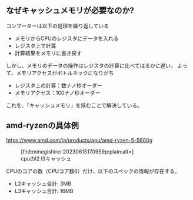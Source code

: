 ﻿




## なぜキャッシュメモリが必要なのか?

コンプーターは以下の処理を繰り返している

- メモリからCPUのレジスタにデータを入れる
- レジスタ上で計算
- 計算結果をメモリに書き戻す

しかし、メモリのデータの操作はレジスタの計算に比べてはるかに遅い。
よって、メモリアクセスがボトルネックになりがち

- レジスタ上の計算：数ナノ秒オーダー
- メモリアクセス：100ナノ秒オーダー

これを、「キャッシュメモリ」を挟むことで解決している。




## amd-ryzenの具体例


https://www.amd.com/ja/products/apu/amd-ryzen-5-5600g



<figure class="figure-image figure-image-fotolife" title="cpuのl2 l3キャッシュ">[f:id:minegishirei:20230615170959p:plain:alt=]<figcaption>cpuのl2 l3キャッシュ</figcaption></figure>

CPUのコアの数（CPUコア数6）だけ、以下のスペックの情報が存在する。

- L2キャッシュ合計: 3MB
- L3キャッシュ合計: 16MB






